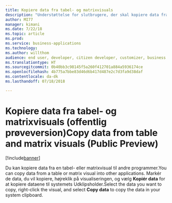 ```yaml
---
title: Kopiere data fra tabel- og matrixvisuals
description: "Understøttelse for slutbrugere, der skal kopiere data fra tabel/matrixvisuals"
author: MI77
manager: kimani
ms.date: 7/22/18
ms.topic: article
ms.prod: 
ms.service: business-applications
ms.technology: 
ms.author: willthom
audience: end user, developer, citizen developer, customizer, business analyst, IT pro
ms.translationtype: HT
ms.sourcegitcommit: 0b40bb3c98145f5a260f412701a884a5936174ce
ms.openlocfilehash: 4b775a7bbe83d46d6b417d487e2c7d3fa9d38daf
ms.contentlocale: da-dk
ms.lasthandoff: 07/18/2018

---
```


# <a name="copy-data-from-table-and-matrix-visuals-public-preview"></a><span data-ttu-id="3e280-103">Kopiere data fra tabel- og matrixvisuals (offentlig prøveversion)</span><span class="sxs-lookup"><span data-stu-id="3e280-103">Copy data from table and matrix visuals (Public Preview)</span></span>

[!include[banner](../../../includes/banner.md)]

<span data-ttu-id="3e280-104">Du kan kopiere data fra en tabel- eller matrixvisual til andre programmer.</span><span class="sxs-lookup"><span data-stu-id="3e280-104">You can copy data from a table or matrix visual into other applications.</span></span> <span data-ttu-id="3e280-105">Markér de data, du vil kopiere, højreklik på visualiseringen, og vælg **Kopiér data** for at kopiere dataene til systemets Udklipsholder.</span><span class="sxs-lookup"><span data-stu-id="3e280-105">Select the data you want to copy, right-click the visual, and select **Copy data** to copy the data in your system clipboard.</span></span> 

<!--
### Who uses this feature
This feature is intended for end user, developer, citizen developer, customizer, business analyst, IT pro. No additional setup is required.
## Status
### Development status
In development
#### Target timeframe
October ‘18
-->


